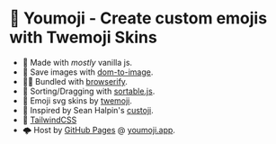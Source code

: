# 🤡  Youmoji - Create custom emojis with Twemoji Skins

* 🍦 Made with _mostly_ vanilla js.
* 📸 Save images with [dom-to-image](https://github.com/tsayen/dom-to-image).
* 🧙‍♂️ Bundled with [browserify](https://browserify.org).
* 🤚 Sorting/Dragging with [sortable.js](https://sortablejs.github.io/Sortable/).
* 🐣 Emoji svg skins by [twemoji](https://twemoji.twitter.com).
* 🙏 Inspired by Sean Halpin's [custoji](custoji.app).
* 💨 [TailwindCSS](tailwindcss.com)
* 🌩 Host by [GitHub Pages](github.com) @ [youmoji.app](youmoji.app).
